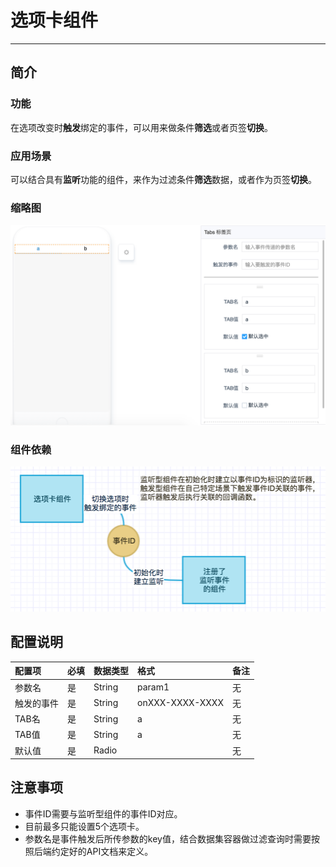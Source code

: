 # 选项卡组件

----

## 简介

### 功能

在选项改变时**触发**绑定的事件，可以用来做条件**筛选**或者页签**切换**。

### 应用场景

可以结合具有**监听**功能的组件，来作为过滤条件**筛选**数据，或者作为页签**切换**。

### 缩略图

![](images/tabs.png)

### 组件依赖

![](images/tabs-workflow.png)

## 配置说明

|配置项|必填|数据类型|格式|备注|
|:--|:--|:--|:--|:--|
|参数名|是|String|param1|无|
|触发的事件|是|String|onXXX-XXXX-XXXX|无|
|TAB名|是|String|a|无|
|TAB值|是|String|a|无|
|默认值|是|Radio||无|

## 注意事项

* 事件ID需要与监听型组件的事件ID对应。
* 目前最多只能设置5个选项卡。
* 参数名是事件触发后所传参数的key值，结合数据集容器做过滤查询时需要按照后端约定好的API文档来定义。
